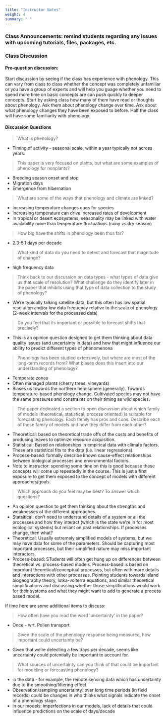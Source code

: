 ```yaml
---
title: "Instructor Notes"
weight: 4
summary: " "
---
```


### Class Announcements: remind students regarding any issues with upcoming tutorials, files, packages, etc.

### Class Discussion

#### Pre-question discussion: 
Start discussion by seeing if the class has experience with phenology. This can vary from class to class whether the concept was completely unfamiliar or you have a group of experts and will help you guage whether you need to spend more time on basic concepts are can push quickly to deeper concepts. Start by asking class how many of them have read or thoughts about phenology. Ask them about phenology change over time. Ask about what phenology changes they have been exposed to before. Half the class will have some familiarity with phenology.

#### Discussion Questions

> What is phenology?
* Timing of activity - seasonal scale, within a year typically not across years.

> This paper is very focused on plants, but what are some examples of phenology for nonplants?
* Breeding season onset and stop
* Migration days
* Emergence from hibernation

> What are some of the ways that phenology and climate are linked?
* Increasing temperature changes cues for species
* Increasing temperature can drive increased rates of development
* In tropical or desert ecosystems, seasonality may be linked with water availability more than temperature fluctuations (rainy vs dry season)

> How big have the shifts in phenology been thus far?
* 2.3-5.1 days per decade

> What kind of data do you need to detect and forecast that magnitude of change?
* high frequency data

> Think back to our discussion on data types - what types of data give us that scale of
resolution? What challenge do they identify later in the paper that inhibits using that type of data
collection to the study of phenology?
* We’re typically talking satellite data, but this often has low spatial resolution and/or low data
frequency relative to the scale of phenology (2-week intervals for the processed data)

> Do you feel that its important or possible to forecast shifts that precisely?
* This is an opinion question designed to get them thinking about data quality issues (and uncertainty in data) and how that might influence our ability to predict different types of phenomenona

> Phenology has been studied extensively, but where are most of the long-term records from? What biases does this insert into our understanding of phenology?
* Temperate zones
* Often managed plants (cherry trees, vineyards)
* Biases us towards the northern hemisphere (generally). Towards temperature-based phenology change. Cultivated species may not have the same pressures and constraints on their timing as wild species.

> The paper dedicated a section to open discussion about which family of models (theoretical, statistical, process oriented) is suitable for forecasting phenology. Each family has pros and cons. Describe each of these family of models and how they differ from each other?
* Theoretical: based on theoretical trade offs of the costs and benefits of producing leaves to
optimize resource acquisition.
* Statistical: Based on relationships in empirical data with climate factors. These are statistical fits to the data (i.e. linear regressions).
* Process-based: formally describe known cause-effect relationships between biological processes and environmental factors.
* Note to instructor: spending some time on this is good because these concepts will come up repeatedly in the course. This is just a first exposure to get them exposed to the concept of models with different approaches/goals.

> Which approach do you feel may be best? To answer which questions?
* An opinion question to get them thinking about the strengths and weaknesses of the different approaches.
* Statsitical: don't need to understand details of a system or all the processes and how they interact (which is the state we're in for most ecological systems) but reliant on past relationships. If processes change, then what?
* Theoretical: Usually extremely simplified models of systems, but we may have data for some of the parameters. Should be capturing most important processes, but their simplified nature may miss important interactors.
* Process-based: STudents will often get hung up on differences between theoretical vs. process-based models. Process-based is based on improtant theoretical/conceptual processes, but often with more details and interactions with other processes. Pointing students towards island biogeography theory, lotka-volterra equations, and similar theoretical simplifications and discussing whether those simplifications would work for their systems and what they might want to add to generate a process based model.


If time here are some additional items to discuss:
> How often have you read the word 'uncertainty' in the paper?
* Once - wrt. Pollen transport.
> Given the scale of the phenology response being measured, how important could uncertainty be?
* Given that we’re detecting a few days per decade, seems like uncertainty could potentially be important to account for.
> What sources of uncertainty can you think of that could be important for modeling or forecasting phenology?
* in the data - for example, the remote sensing data which has uncertainty due to the smoothing/filtering effect
* Observation/sampling uncertainty: over long time periods (in field records) could be changes in who thinks what signals indicate the onset of a phenology stage.
* in our models: imperfections in our models, lack of details that could influence predictions on the scale of days/decade
